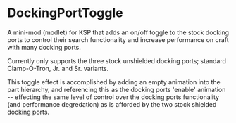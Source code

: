 # DockingPortToggle

A mini-mod (modlet) for KSP that adds an on/off toggle to the stock docking ports to control their search functionality and increase performance on craft with many docking ports.  
  
Currently only supports the three stock unshielded docking ports; standard Clamp-O-Tron, Jr. and Sr. variants.  
  
This toggle effect is accomplished by adding an empty animation into the part hierarchy, and referencing this as the docking ports 'enable' animation -- effecting the same level of control over the docking ports functionality (and performance degredation) as is afforded by the two stock shielded docking ports.  
  
  
  
